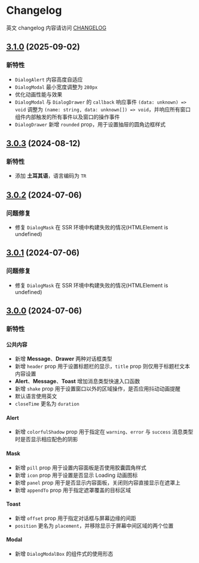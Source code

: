# Changelog

英文 changelog 内容请访问 [CHANGELOG](CHANGELOG.md)

## [3.1.0](https://github.com/TerryZ/v-dialogs/compare/v3.0.3...v3.1.3) (2025-09-02)

### 新特性

- `DialogAlert` 内容高度自适应
- `DialogModal` 最小宽度调整为 `280px`
- 优化动画性能与效果
- `DialogModal` 与 `DialogDrawer` 的 `callback` 响应事件 `(data: unknown) => void` 调整为 `(name: string, data: unknown[]) => void`，并响应所有窗口组件内部触发的所有事件以及窗口的操作事件
- `DialogDrawer` 新增 `rounded` prop，用于设置抽屉的圆角边框样式

## [3.0.3](https://github.com/TerryZ/v-dialogs/compare/v3.0.2...v3.0.3) (2024-08-12)

### 新特性

- 添加 **土耳其语**，语言编码为 `TR`

## [3.0.2](https://github.com/TerryZ/v-dialogs/compare/v3.0.1...v3.0.2) (2024-07-06)

### 问题修复

- 修复 `DialogMask` 在 SSR 环境中构建失败的情况(HTMLElement is undefined)

## [3.0.1](https://github.com/TerryZ/v-dialogs/compare/v3.0.0...v3.0.1) (2024-07-06)

### 问题修复

- 修复 `DialogMask` 在 SSR 环境中构建失败的情况(HTMLElement is undefined)

## [3.0.0](https://github.com/TerryZ/v-dialogs/compare/v2.2.0...v3.0.0) (2024-07-06)

### 新特性

#### 公共内容

- 新增 **Message**、**Drawer** 两种对话框类型
- 新增 `header` prop 用于设置标题栏的显示，`title` prop 则仅用于标题栏文本内容设置
- **Alert**、**Message**、**Toast** 增加消息类型快速入口函数
- 新增 `shake` prop 用于设置窗口以外的区域操作，是否应用抖动动画提醒
- 默认语言使用英文
- `closeTime` 更名为 `duration`

#### Alert

- 新增 `colorfulShadow` prop 用于指定在 `warning`、`error` 与 `success` 消息类型时是否显示相应配色的阴影

#### Mask

- 新增 `pill` prop 用于设置内容面板是否使用胶囊圆角样式
- 新增 `icon` prop 用于设置是否显示 Loading 动画图标
- 新增 `panel` prop 用于是否显示内容面板，关闭则内容直接显示在遮罩上
- 新增 `appendTo` prop 用于指定遮罩覆盖的目标区域

#### Toast

- 新增 `offset` prop 用于指定对话框与屏幕边缘的间距
- `position` 更名为 `placement`，并移除显示于屏幕中间区域的两个位置

#### Modal

- 新增 `DialogModalBox` 的组件式的使用形态
